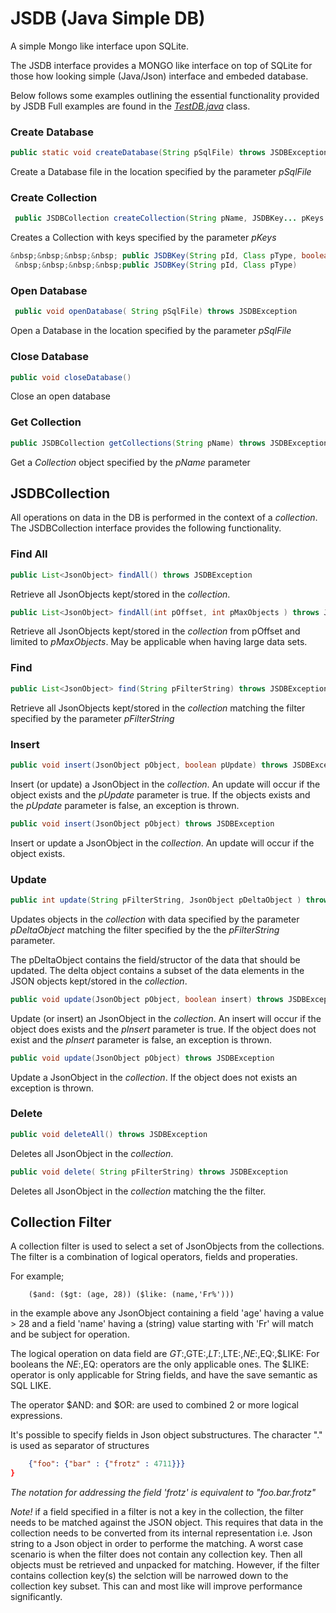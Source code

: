 # JSDB (Java Simple DB)
A simple Mongo like interface upon SQLite.

The JSDB interface provides a MONGO like interface on top of SQLite for those how looking simple (Java/Json) interface 
and embeded database. 

Below follows some examples outlining the essential functionality provided by JSDB
Full examples are found in the [_TestDB.java_](https://github.com/hoddmimes/JSDB/blob/main/src/test/java/com/hoddmimes/sdb/test/TestDB.java) class. 

### Create Database
```java
public static void createDatabase(String pSqlFile) throws JSDBException
```
Create a Database file in the location specified by the parameter _pSqlFile_

### Create Collection
```java
 public JSDBCollection createCollection(String pName, JSDBKey... pKeys ) throws JSDBException
```
Creates a Collection with keys specified by the parameter _pKeys_

```java
&nbsp;&nbsp;&nbsp;&nbsp; public JSDBKey(String pId, Class pType, boolean pUnique, boolean pPrimaryKey)
 &nbsp;&nbsp;&nbsp;&nbsp;public JSDBKey(String pId, Class pType)
```

### Open Database
```java
 public void openDatabase( String pSqlFile) throws JSDBException
```
Open a Database in the location specified by the parameter _pSqlFile_

### Close Database
```java
public void closeDatabase()
```
Close an open database

### Get Collection
```java
public JSDBCollection getCollections(String pName) throws JSDBException
```

Get a _Collection_ object specified by the _pName_ parameter

## JSDBCollection

All operations on data in the DB is performed in the context of a _collection_.
The JSDBCollection interface provides the following functionality.

### Find All
```java
public List<JsonObject> findAll() throws JSDBException 
```
Retrieve all JsonObjects kept/stored in the _collection_.

```java
public List<JsonObject> findAll(int pOffset, int pMaxObjects ) throws JSDBException 
```
Retrieve all JsonObjects kept/stored in the _collection_ from pOffset and limited to _pMaxObjects_.
May be applicable when having large data sets.

### Find 
```java
public List<JsonObject> find(String pFilterString) throws JSDBException 
```
Retrieve all JsonObjects kept/stored in the _collection_ matching the filter specified by the parameter _pFilterString_

### Insert
```java
public void insert(JsonObject pObject, boolean pUpdate) throws JSDBException
```
Insert (or update) a JsonObject in the _collection_. An update will occur if the object exists and the _pUpdate_ parameter is true.
If the objects exists and the _pUpdate_ parameter is false, an exception is thrown.

```java
public void insert(JsonObject pObject) throws JSDBException
```
Insert or update a JsonObject in the _collection_. An update will occur if the object exists.

### Update 
```java
public int update(String pFilterString, JsonObject pDeltaObject ) throws JSDBException
```
Updates objects in the _collection_ with data specified by the parameter _pDeltaObject_ matching the filter specified by the
the _pFilterString_ parameter. 

The pDeltaObject contains the field/structor of the data that should be updated. The delta object contains a subset of the data
elements in the JSON objects kept/stored in the _collection_.

```java
public void update(JsonObject pObject, boolean insert) throws JSDBException 
```
Update (or insert) an JsonObject in the _collection_. An insert will occur if the object does exists and the _pInsert_ parameter is true.
If the object does not exist and the _pInsert_ parameter is false, an exception is thrown.

```java
public void update(JsonObject pObject) throws JSDBException
```
Update a JsonObject in the _collection_. If the object does not exists an exception is thrown.

### Delete 
```java
public void deleteAll() throws JSDBException
```
Deletes all JsonObject in the _collection_.

```java
public void delete( String pFilterString) throws JSDBException 
```
Deletes all JsonObject in the _collection_ matching the the filter.

## Collection Filter
A collection filter is used to select a set of JsonObjects from the collections.
The filter is a combination of logical operators, fields and properaties.

For example;
```
    ($and: ($gt: (age, 28)) ($like: (name,'Fr%')))
```
in the example above any JsonObject containing a field 'age' having a value > 28 and a field 'name' having a
(string) value starting with 'Fr' will match and be subject for operation.

The logical operation on data field are $GT:,$GTE:,$LT:,$LTE:,$NE:,$EQ:,$LIKE:
For booleans the $NE:,$EQ: operators are the only applicable ones.
The $LIKE: operator is only applicable for String fields, and have the save semantic as SQL LIKE.

The operator $AND: and $OR: are used to combined 2 or more logical expressions.

It's possible to specify fields in Json object substructures. The character "." is used as separator of structures 
```JSON
    {"foo": {"bar" : {"frotz" : 4711}}}
}
```
_The notation for addressing the field 'frotz' is equivalent to "foo.bar.frotz"_

_Note!_ if a field specified in a filter is not a key in the collection, the filter needs to be matched against the JSON object. 
This requires that data in the collection needs to be converted from its internal representation i.e. Json string to a Json object
in order to performe the matching. A worst case scenario is when the filter does not contain any collection key. Then all objects must be
retrieved and unpacked for matching. However, if the filter contains collection key(s) the selction will be narrowed down to the collection key subset. 
This can and most like will improve performance significantly.  



